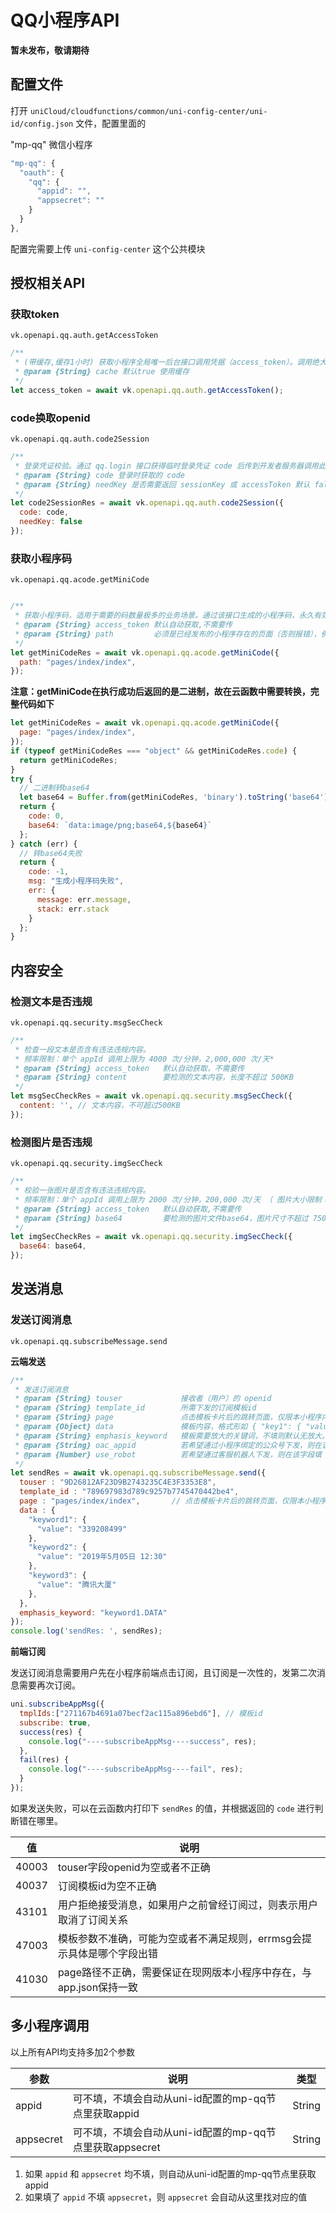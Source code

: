 # QQ小程序API

**暂未发布，敬请期待**

## 配置文件

打开 `uniCloud/cloudfunctions/common/uni-config-center/uni-id/config.json` 文件，配置里面的 

"mp-qq" 微信小程序

```js
"mp-qq": {
  "oauth": {
    "qq": {
      "appid": "",
      "appsecret": ""
    }
  }
},
```

配置完需要上传 `uni-config-center` 这个公共模块

## 授权相关API

### 获取token 

`vk.openapi.qq.auth.getAccessToken` 

```js
/**
 * (带缓存,缓存1小时) 获取小程序全局唯一后台接口调用凭据（access_token）。调用绝大多数后台接口时都需使用 access_token，开发者需要进行妥善保存。
 * @param {String} cache 默认true 使用缓存
 */
let access_token = await vk.openapi.qq.auth.getAccessToken();
```

### code换取openid 

`vk.openapi.qq.auth.code2Session`

```js
/**
 * 登录凭证校验。通过 qq.login 接口获得临时登录凭证 code 后传到开发者服务器调用此接口完成登录流程。
 * @param {String} code 登录时获取的 code
 * @param {String} needKey 是否需要返回 sessionKey 或 accessToken 默认 false
 */
let code2SessionRes = await vk.openapi.qq.auth.code2Session({
  code: code,
  needKey: false
});
```

### 获取小程序码

`vk.openapi.qq.acode.getMiniCode`

```js

/**
 * 获取小程序码，适用于需要的码数量极多的业务场景。通过该接口生成的小程序码，永久有效，数量暂无限制。 更多用法详见 获取二维码。
 * @param {String} access_token 默认自动获取,不需要传
 * @param {String} path         必须是已经发布的小程序存在的页面（否则报错），例如 pages/index/index, 根路径前不要填加 /,不能携带参数（参数请放在scene字段里），如果不填写这个字段，默认跳主页面
 */
let getMiniCodeRes = await vk.openapi.qq.acode.getMiniCode({
  path: "pages/index/index",
});

```

**注意：getMiniCode在执行成功后返回的是二进制，故在云函数中需要转换，完整代码如下**

```js
let getMiniCodeRes = await vk.openapi.qq.acode.getMiniCode({
  page: "pages/index/index",
});
if (typeof getMiniCodeRes === "object" && getMiniCodeRes.code) {
  return getMiniCodeRes;
}
try {
  // 二进制转base64
  let base64 = Buffer.from(getMiniCodeRes, 'binary').toString('base64');
  return {
    code: 0,
    base64: `data:image/png;base64,${base64}`
  };
} catch (err) {
  // 转base64失败
  return {
    code: -1,
    msg: "生成小程序码失败",
    err: {
      message: err.message,
      stack: err.stack
    }
  };
}
```


## 内容安全
### 检测文本是否违规

`vk.openapi.qq.security.msgSecCheck`

```js
/**
 * 检查一段文本是否含有违法违规内容。
 * 频率限制：单个 appId 调用上限为 4000 次/分钟，2,000,000 次/天*
 * @param {String} access_token   默认自动获取，不需要传
 * @param {String} content        要检测的文本内容，长度不超过 500KB
 */
let msgSecCheckRes = await vk.openapi.qq.security.msgSecCheck({
  content: '', // 文本内容，不可超过500KB
});
```

### 检测图片是否违规

`vk.openapi.qq.security.imgSecCheck`

```js
/**
 * 校验一张图片是否含有违法违规内容。
 * 频率限制：单个 appId 调用上限为 2000 次/分钟，200,000 次/天 （ 图片大小限制：1M **）
 * @param {String} access_token   默认自动获取,不需要传
 * @param {String} base64         要检测的图片文件base64，图片尺寸不超过 750px x 1334px
 */
let imgSecCheckRes = await vk.openapi.qq.security.imgSecCheck({
  base64: base64,
});
```

## 发送消息

### 发送订阅消息 

`vk.openapi.qq.subscribeMessage.send`

**云端发送**

```js
/**
 * 发送订阅消息
 * @param {String} touser             接收者（用户）的 openid
 * @param {String} template_id        所需下发的订阅模板id
 * @param {String} page               点击模板卡片后的跳转页面，仅限本小程序内的页面。支持带参数,（示例index?foo=bar）。该字段不填则模板无跳转。
 * @param {Object} data               模板内容，格式形如 { "key1": { "value": any }, "key2": { "value": any } }
 * @param {String} emphasis_keyword   模板需要放大的关键词，不填则默认无放大。
 * @param {String} oac_appid          若希望通过小程序绑定的公众号下发，则在该字段填入公众号的 appid
 * @param {Number} use_robot          若希望通过客服机器人下发，则在该字段填
 */
let sendRes = await vk.openapi.qq.subscribeMessage.send({
  touser : "9D26812AF23D9B2743235C4E3F3353E8",							// 接收者（用户）的 openid
  template_id : "789697983d789c9257b7745470442be4",							// 所需下发的订阅模板id
  page : "pages/index/index",		// 点击模板卡片后的跳转页面，仅限本小程序内的页面。支持带参数,（示例index?foo=bar）。该字段不填则模板无跳转。
  data : {
    "keyword1": {
      "value": "339208499"
    },
    "keyword2": {
      "value": "2019年5月05日 12:30"
    },
    "keyword3": {
      "value": "腾讯大厦"
    },
  },
  emphasis_keyword: "keyword1.DATA"
});
console.log('sendRes: ', sendRes);
```

**前端订阅**

发送订阅消息需要用户先在小程序前端点击订阅，且订阅是一次性的，发第二次消息需要再次订阅。

```js
uni.subscribeAppMsg({
  tmplIds:["271167b4691a07becf2ac115a896ebd6"], // 模板id
  subscribe: true,
  success(res) {
    console.log("----subscribeAppMsg----success", res);
  },
  fail(res) {
    console.log("----subscribeAppMsg----fail", res);
  }
});
```

如果发送失败，可以在云函数内打印下 `sendRes` 的值，并根据返回的 `code` 进行判断错在哪里。

| 值   | 说明                                    |
|------- |---------------------------------------|
| 40003  |   touser字段openid为空或者不正确    | 
| 40037  |   订阅模板id为空不正确    |
| 43101  |   用户拒绝接受消息，如果用户之前曾经订阅过，则表示用户取消了订阅关系    |
| 47003  |   模板参数不准确，可能为空或者不满足规则，errmsg会提示具体是哪个字段出错	    |
| 41030  |   page路径不正确，需要保证在现网版本小程序中存在，与app.json保持一致    |

## 多小程序调用

以上所有API均支持多加2个参数 

| 参数							| 说明																												| 类型		|
|------------------	|----------------------------------------------------------		|---------|
| appid							| 可不填，不填会自动从uni-id配置的mp-qq节点里获取appid		| String	|
| appsecret					| 可不填，不填会自动从uni-id配置的mp-qq节点里获取appsecret| String	|

1. 如果 `appid` 和 `appsecret` 均不填，则自动从uni-id配置的mp-qq节点里获取appid
2. 如果填了 `appid` 不填 `appsecret`，则 `appsecret` 会自动从这里找对应的值


